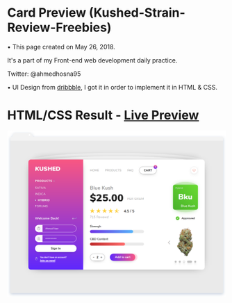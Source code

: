 # Card Preview (Kushed-Strain-Review-Freebies)

• This page created on May 26, 2018.

It's a part of my Front-end web development daily practice.

Twitter: @ahmedhosna95

• UI Design from [dribbble](https://dribbble.com/shots/4593490-Kushed-Strain-Review-Freebies/attachments/1038402
), I got it in order to implement it in HTML & CSS.

# HTML/CSS Result - [Live Preview](https://cdn.rawgit.com/ahmedhosna95/Kushed-Strain-Review-Freebies/eb892f72/index.html)

![](assets/img/frame-generic.png)


